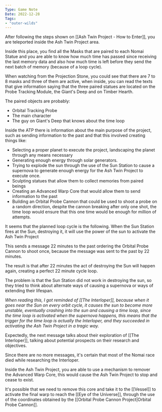 ```yaml
---
Type: Game Note
Date: 2022-12-28
Tags:
- "outer-wilds"
---
```

After following the steps shown on [[Ash Twin Project - How to Enter]], you are teleported inside the Ash Twin Project area.

Inside this place, you find all the Masks that are paired to each Nomai Statue and you are able to know how much time has passed since receiving the last memory data and also how much time is left before they send the next batch of memory (because of a loop cycle).

When watching from the Projection Stone, you could see that there are 7 to 8 masks and three of them are active, when inside, you can read the texts that give information saying that the three paired statues are located on the Probe Tracking Module, the Giant's Deep and on Timber Hearth.

The paired objects are probably:
- Orbital Tracking Probe
- The main character
- The guy on Giant's Deep that knows about the time loop

Inside the ATP there is information about the main purpose of the project, such as sending information to the past and that this involved creating things like:
- Selecting a proper planet to execute the project, landscaping the planet through any means necessary
- Generating enough energy through solar generators.
- Trying to explode the sun through the use of the Sun Station to cause a supernova to generate enough energy for the Ash Twin Project to execute once.
- Sculpting statues that allow them to collect memories from paired beings
- Creating an Advanced Warp Core that would allow them to send information to the past
- Building an Orbital Probe Cannon that could be used to shoot a probe on a random direction, despite the cannon breaking after only one shot, the time loop would ensure that this one time would be enough for million of attempts.

It seems that the planned loop cycle is the following. 
When the Sun Station fires at the Sun, destroying it, it will use the power of the sun to activate the Ash Twin Project

This sends a message 22 minutes to the past ordering the Orbital Probe Cannon to shoot once, because the message was sent to the past by 22 minutes. 

The result is that after 22 minutes the act of destroying the Sun will happen again, creating a perfect 22 minute cycle loop.

The problem is that the Sun Station did not work in destroying the sun, so they tried to think about alternate ways of causing a supernova or ways of extending their lifespan.

*When reading this, I got reminded of [[The Interloper]], because when it goes near the Sun on every orbit cycle, it causes the sun to become more unstable, eventually crashing into the sun and causing a time loop, since the time loop is activated when the supernova happens, this means that the trigger for the time loop is actually the Interloper, and they succeeded in activating the Ash Twin Project in a tragic way.*

Expectedly, the next message talks about their exploration of [[The Interloper]], talking about potential prospects on their research and objectives. 

Since there are no more messages, it's certain that most of the Nomai race died while researching the Interloper.

Inside the Ash Twin Project, you are able to use a mechanism to remover the Advanced Warp Core, this would cause the Ash Twin Project to stop and cease to exist.

It's possible that we need to remove this core and take it to the [[Vessel]] to activate the final warp to reach the [[Eye of the Universe]], through the use of the coordinates obtained by the [[Orbital Probe Cannon Project|Orbital Probe Cannon]].

